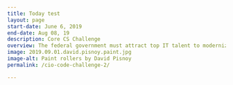 ```yaml
---
title: Today test
layout: page
start-date: June 6, 2019
end-date: Aug 08, 19
description: Core CS Challenge
overview: The federal government must attract top IT talent to modernize federal IT systems and deliver the most secure and effective services to the American people. To recruit the best qualified IT talent, in the most timely and cost-effective manner, we need to transform the federal IT hiring process.
image: 2019.09.01.david.pisnoy.paint.jpg
image-alt: Paint rollers by David Pisnoy
permalink: /cio-code-challenge-2/

---
```

